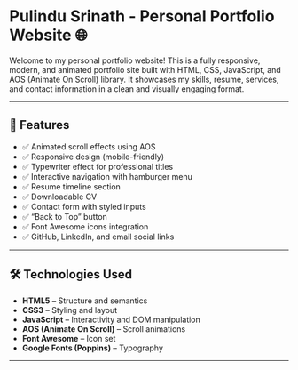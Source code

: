 # Pulindu Srinath - Personal Portfolio Website 🌐

Welcome to my personal portfolio website! This is a fully responsive, modern, and animated portfolio site built with HTML, CSS, JavaScript, and AOS (Animate On Scroll) library. It showcases my skills, resume, services, and contact information in a clean and visually engaging format.

---

## 🚀 Features

- ✅ Animated scroll effects using AOS
- ✅ Responsive design (mobile-friendly)
- ✅ Typewriter effect for professional titles
- ✅ Interactive navigation with hamburger menu
- ✅ Resume timeline section
- ✅ Downloadable CV
- ✅ Contact form with styled inputs
- ✅ “Back to Top” button
- ✅ Font Awesome icons integration
- ✅ GitHub, LinkedIn, and email social links

---

## 🛠️ Technologies Used

- **HTML5** – Structure and semantics
- **CSS3** – Styling and layout
- **JavaScript** – Interactivity and DOM manipulation
- **AOS (Animate On Scroll)** – Scroll animations
- **Font Awesome** – Icon set
- **Google Fonts (Poppins)** – Typography

---


